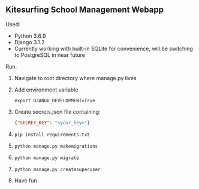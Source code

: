 ## Kitesurfing School Management Webapp


Used:
* Python 3.6.9
* Django 3.1.2
* Currently working with built-in SQLite for convenience, will be switching to PostgreSQL in near future

Run:


1. Navigate to root directory where manage.py lives
2. Add environment variable

    ``` export DJANGO_DEVELOPMENT=True ```
4. Create secrets.json file containing:

    ```json
    {"SECRET_KEY": "<your_key>"}
    ```
    
4. ``` pip install requirements.txt ```
5. ``` python manage.py makemigrations ```
6. ``` python manage.py migrate ```
7. ``` python manage.py createsuperuser ```
8. Have fun
